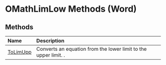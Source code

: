 
# OMathLimLow Methods (Word)

## Methods



|**Name**|**Description**|
|:-----|:-----|
|[ToLimUpp](5e209880-8c66-06be-bd96-03ae0345ad99.md)|Converts an equation from the lower limit to the upper limit. .|

